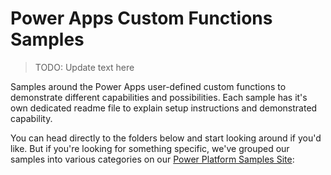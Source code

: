 # Power Apps Custom Functions Samples

> TODO: Update text here

Samples around the Power Apps user-defined custom functions to demonstrate different capabilities and possibilities. Each sample has it's own dedicated readme file to explain setup instructions and demonstrated capability.

You can head directly to the folders below and start looking around if you'd like. But if you're looking for something specific, we've grouped our samples into various categories on our [
Power Platform Samples Site](https://pnp.github.io/powerplatform-samples/):

